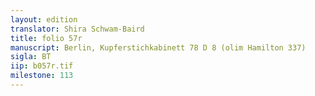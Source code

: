 ```yaml
---
layout: edition
translator: Shira Schwam-Baird
title: folio 57r
manuscript: Berlin, Kupferstichkabinett 78 D 8 (olim Hamilton 337)
sigla: BT
iip: b057r.tif
milestone: 113
---
```

